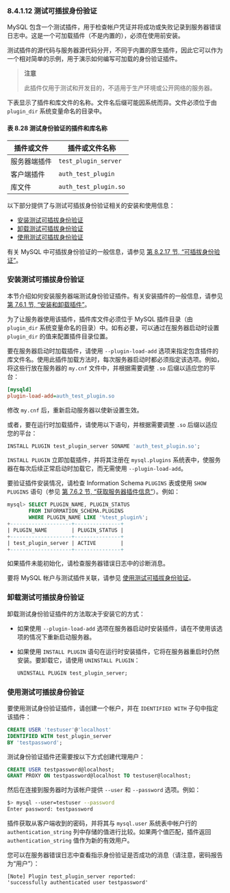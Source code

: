 ### 8.4.1.12 测试可插拔身份验证

MySQL 包含一个测试插件，用于检查帐户凭证并将成功或失败记录到服务器错误日志中。这是一个可加载插件（不是内置的），必须在使用前安装。

测试插件的源代码与服务器源代码分开，不同于内置的原生插件，因此它可以作为一个相对简单的示例，用于演示如何编写可加载的身份验证插件。

> **注意**
>
> 此插件仅用于测试和开发目的，不适用于生产环境或公开网络的服务器。

下表显示了插件和库文件的名称。文件名后缀可能因系统而异。文件必须位于由 `plugin_dir` 系统变量命名的目录中。

#### 表 8.28 测试身份验证的插件和库名称

| 插件或文件   | 插件或文件名称        |
| ------------ | --------------------- |
| 服务器端插件 | `test_plugin_server`  |
| 客户端插件   | `auth_test_plugin`    |
| 库文件       | `auth_test_plugin.so` |

以下部分提供了与测试可插拔身份验证相关的安装和使用信息：

- [安装测试可插拔身份验证](#installing-test-pluggable-authentication)
- [卸载测试可插拔身份验证](#uninstalling-test-pluggable-authentication)
- [使用测试可插拔身份验证](#using-test-pluggable-authentication)

有关 MySQL 中可插拔身份验证的一般信息，请参见 [第 8.2.17 节, “可插拔身份验证”](#pluggable-authentication)。

### 安装测试可插拔身份验证

本节介绍如何安装服务器端测试身份验证插件。有关安装插件的一般信息，请参见 [第 7.6.1 节, “安装和卸载插件”](#installing-and-uninstalling-plugins)。

为了让服务器使用该插件，插件库文件必须位于 MySQL 插件目录（由 `plugin_dir` 系统变量命名的目录）中。如有必要，可以通过在服务器启动时设置 `plugin_dir` 的值来配置插件目录位置。

要在服务器启动时加载插件，请使用 `--plugin-load-add` 选项来指定包含插件的库文件名。使用此插件加载方法时，每次服务器启动时都必须指定该选项。例如，将这些行放在服务器的 `my.cnf` 文件中，并根据需要调整 `.so` 后缀以适应您的平台：

```ini
[mysqld]
plugin-load-add=auth_test_plugin.so
```

修改 `my.cnf` 后，重新启动服务器以使新设置生效。

或者，要在运行时加载插件，请使用以下语句，并根据需要调整 `.so` 后缀以适应您的平台：

```sql
INSTALL PLUGIN test_plugin_server SONAME 'auth_test_plugin.so';
```

`INSTALL PLUGIN` 立即加载插件，并将其注册在 `mysql.plugins` 系统表中，使服务器在每次后续正常启动时加载它，而无需使用 `--plugin-load-add`。

要验证插件安装情况，请检查 Information Schema `PLUGINS` 表或使用 `SHOW PLUGINS` 语句（参见 [第 7.6.2 节, “获取服务器插件信息”](#obtaining-server-plugin-information)）。例如：

```sql
mysql> SELECT PLUGIN_NAME, PLUGIN_STATUS
       FROM INFORMATION_SCHEMA.PLUGINS
       WHERE PLUGIN_NAME LIKE '%test_plugin%';
+--------------------+---------------+
| PLUGIN_NAME        | PLUGIN_STATUS |
+--------------------+---------------+
| test_plugin_server | ACTIVE        |
+--------------------+---------------+
```

如果插件未能初始化，请检查服务器错误日志中的诊断消息。

要将 MySQL 帐户与测试插件关联，请参见 [使用测试可插拔身份验证](#using-test-pluggable-authentication)。

### 卸载测试可插拔身份验证

卸载测试身份验证插件的方法取决于安装它的方式：

- 如果使用 `--plugin-load-add` 选项在服务器启动时安装插件，请在不使用该选项的情况下重新启动服务器。
- 如果使用 `INSTALL PLUGIN` 语句在运行时安装插件，它将在服务器重启时仍然安装。要卸载它，请使用 `UNINSTALL PLUGIN`：

    ```sql
    UNINSTALL PLUGIN test_plugin_server;
    ```

### 使用测试可插拔身份验证

要使用测试身份验证插件，请创建一个帐户，并在 `IDENTIFIED WITH` 子句中指定该插件：

```sql
CREATE USER 'testuser'@'localhost'
IDENTIFIED WITH test_plugin_server
BY 'testpassword';
```

测试身份验证插件还需要按以下方式创建代理用户：

```sql
CREATE USER testpassword@localhost;
GRANT PROXY ON testpassword@localhost TO testuser@localhost;
```

然后在连接到服务器时为该帐户提供 `--user` 和 `--password` 选项。例如：

```bash
$> mysql --user=testuser --password
Enter password: testpassword
```

插件获取从客户端收到的密码，并将其与 `mysql.user` 系统表中帐户行的 `authentication_string` 列中存储的值进行比较。如果两个值匹配，插件返回 `authentication_string` 值作为新的有效用户。

您可以在服务器错误日志中查看指示身份验证是否成功的消息（请注意，密码报告为“用户”）：

```text
[Note] Plugin test_plugin_server reported:
'successfully authenticated user testpassword'
```